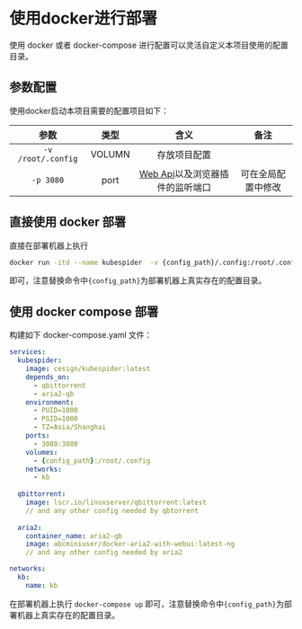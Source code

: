 # 使用docker进行部署

使用 docker 或者 docker-compose 进行配置可以灵活自定义本项目使用的配置目录。

## 参数配置

使用docker启动本项目需要的配置项目如下：

|参数|类型|含义|备注|
|:---:|:---:|:---:|:---:|
|`-v /root/.config`|VOLUMN|存放项目配置||
|`-p 3080`|port|[Web Api](../api_docs/README.md)以及浏览器插件的监听端口|可在全局配置中修改|

## 直接使用 docker 部署

直接在部署机器上执行

```bash
docker run -itd --name kubespider  -v {config_path}/.config:/root/.config -p 3080:3080 cesign/kubespider:latest
```

即可，注意替换命令中`{config_path}`为部署机器上真实存在的配置目录。

## 使用 docker compose 部署

构建如下 docker-compose.yaml 文件：

```yaml
services:
  kubespider:
    image: cesign/kubespider:latest
    depends_on:
      - qbittorrent
      - aria2-qb
    environment:
      - PUID=1000
      - PGID=1000
      - TZ=Asia/Shanghai
    ports:
      - 3080:3080
    volumes:
      - {config_path}:/root/.config
    networks:
      - kb
  
  qbittorrent:
    image: lscr.io/linuxserver/qbittorrent:latest
    // and any other config needed by qbtorrent
    
  aria2:
    container_name: aria2-qb
    image: abcminiuser/docker-aria2-with-webui:latest-ng
    // and any other config needed by aria2

networks:
  kb:
    name: kb
```

在部署机器上执行 `docker-compose up` 即可，注意替换命令中`{config_path}`为部署机器上真实存在的配置目录。
